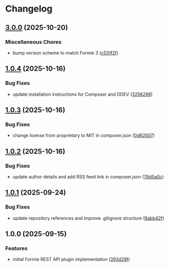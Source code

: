 # Changelog

## [3.0.0](https://github.com/LindemannRock/craft-formie-rest-api/compare/v1.0.4...v3.0.0) (2025-10-20)


### Miscellaneous Chores

* bump version scheme to match Formie 3 ([c531f2f](https://github.com/LindemannRock/craft-formie-rest-api/commit/c531f2fb4ad778f7df832db681a6e91a4fe4b68c))

## [1.0.4](https://github.com/LindemannRock/craft-formie-rest-api/compare/v1.0.3...v1.0.4) (2025-10-16)


### Bug Fixes

* update installation instructions for Composer and DDEV ([3256296](https://github.com/LindemannRock/craft-formie-rest-api/commit/32562968f738a1f03f5e5d42d97e81e60961d452))

## [1.0.3](https://github.com/LindemannRock/craft-formie-rest-api/compare/v1.0.2...v1.0.3) (2025-10-16)


### Bug Fixes

* change license from proprietary to MIT in composer.json ([0d62507](https://github.com/LindemannRock/craft-formie-rest-api/commit/0d62507f223cced4b6e4769b10dcdc8fa34374d7))

## [1.0.2](https://github.com/LindemannRock/craft-formie-rest-api/compare/v1.0.1...v1.0.2) (2025-10-16)


### Bug Fixes

* update author details and add RSS feed link in composer.json ([78d5a0c](https://github.com/LindemannRock/craft-formie-rest-api/commit/78d5a0cc74d5eab472f546cb9571d050b292d906))

## [1.0.1](https://github.com/LindemannRock/craft-formie-rest-api/compare/v1.0.0...v1.0.1) (2025-09-24)


### Bug Fixes

* update repository references and improve .gitignore structure ([9abb42f](https://github.com/LindemannRock/craft-formie-rest-api/commit/9abb42f6945a1bcda1f2a4cb5949ed3d2f27903e))

## 1.0.0 (2025-09-15)


### Features

* initial Formie REST API plugin implementation ([393d29f](https://github.com/LindemannRock/formie-rest-api/commit/393d29f3814a438c1f9447db95007e232f1a08c9))
